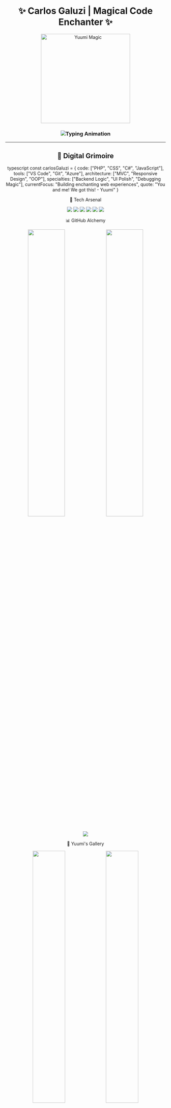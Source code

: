 <div align="center">
  
# **✨ Carlos Galuzi | Magical Code Enchanter ✨**  

<p align="center">
  <img src="https://media.tenor.com/bYzNjvB9AFgAAAAC/yuumi-league-of-legends.gif" width="280" alt="Yuumi Magic"/>
</p>

<h3 align="center">
  <img src="https://readme-typing-svg.herokuapp.com?font=Fira+Code&size=24&duration=3000&pause=500&color=8A2BE2&center=true&vCenter=true&width=500&lines=🐱+Professional+Yuumi+Enthusiast;💻+PHP+%7C+CSS+%7C+C%23+Developer;✨+Where+Magic+Meets+Clean+Code" alt="Typing Animation"/>
</h3>

---

## **🌌 Digital Grimoire**  

typescript
const carlosGaluzi = {
  code: ["PHP", "CSS", "C#", "JavaScript"],
  tools: ["VS Code", "Git", "Azure"],
  architecture: ["MVC", "Responsive Design", "OOP"],
  specialties: ["Backend Logic", "UI Polish", "Debugging Magic"],
  currentFocus: "Building enchanting web experiences",
  quote: "You and me! We got this! - Yuumi"
}

🔮 Tech Arsenal
<p align="center"> <img src="https://img.shields.io/badge/PHP-777BB4?style=for-the-badge&logo=php&logoColor=white" /> <img src="https://img.shields.io/badge/CSS3-1572B6?style=for-the-badge&logo=css3&logoColor=white" /> <img src="https://img.shields.io/badge/C%23-239120?style=for-the-badge&logo=c-sharp&logoColor=white" /> <img src="https://img.shields.io/badge/.NET-512BD4?style=for-the-badge&logo=dotnet&logoColor=white" /> <img src="https://img.shields.io/badge/MySQL-4479A1?style=for-the-badge&logo=mysql&logoColor=white" /> <img src="https://img.shields.io/badge/Git-F05032?style=for-the-badge&logo=git&logoColor=white" /> </p>

📊 GitHub Alchemy
<p align="center"> <img src="https://github-readme-stats.vercel.app/api?username=galuzi&show_icons=true&theme=radical&hide_border=true&include_all_commits=true" width="48%" /> <img src="https://github-readme-streak-stats.herokuapp.com/?user=galuzi&theme=radical&hide_border=true" width="48%" /> </p><p align="center"> <img src="https://github-readme-stats.vercel.app/api/top-langs/?username=galuzi&layout=compact&theme=radical&hide_border=true" /> </p>

🎨 Yuumi's Gallery
<p align="center"> <img src="https://i.imgur.com/KY7lG0K.png" width="45%" /> <img src="https://i.imgur.com/3JwVY7x.gif" width="45%" /> </p>

📜 Book of Shadows (Latest Projects)
<div align="center">
Project	Description	Tech Used
Spellbook	Magical component library	PHP, CSS
Portal Craft	Dimensional gateway builder	C#, .NET
Mystic CSS	Animated stylesheets	CSS3
</div>

<p align="center"> <img src="https://media.tenor.com/_G3fsesvEsUAAAAC/yuumi.gif" width="180"/> <br/> <i>"You and me! We got this!" — Yuumi</i> </p></div> ```
